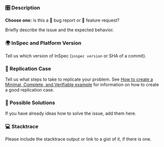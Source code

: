 ### 🎛 Description

**Choose one:** is this a 🐛 bug report or 🙋 feature request?

Briefly describe the issue and the expected behavior. 

### 🌍 InSpec and Platform Version

Tell us which version of InSpec (`inspec version` or SHA of a commit).

### 🤔 Replication Case

Tell us what steps to take to replicate your problem.  See [How to create a Minimal, Complete, and Verifiable example](https://stackoverflow.com/help/mcve)
for information on how to create a good replication case.

### 💁 Possible Solutions

If you have already ideas how to solve the issue, add them here.

### 💻 Stacktrace

Please include the stacktrace output or link to a gist of it, if there is one.
